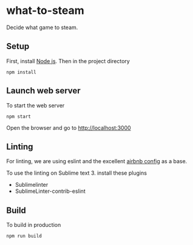 # what-to-steam
Decide what game to steam.

## Setup
First, install <a href="http://nodejs.org/">Node js</a>.
Then in the project directory
```
npm install
```
## Launch web server
To start the web server
```
npm start
```
Open the browser and go to [http://localhost:3000](http://localhost:3000)

## Linting
For linting, we are using eslint and the excellent [airbnb config](https://github.com/airbnb/javascript/tree/master/packages/eslint-config-airbnb) as a base.

To use the linting on Sublime text 3. install these plugins
* Sublimelinter
* SublimeLinter-contrib-eslint

## Build
To build in production
```
npm run build
```
